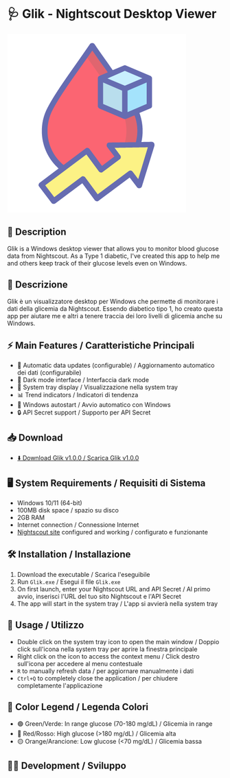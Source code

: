 # 🩺 Glik - Nightscout Desktop Viewer

![Glik Logo](src/assets/logo_glik.png)

## 📝 Description
Glik is a Windows desktop viewer that allows you to monitor blood glucose data from Nightscout. As a Type 1 diabetic, I've created this app to help me and others keep track of their glucose levels even on Windows.

## 📝 Descrizione
Glik è un visualizzatore desktop per Windows che permette di monitorare i dati della glicemia da Nightscout. Essendo diabetico tipo 1, ho creato questa app per aiutare me e altri a tenere traccia dei loro livelli di glicemia anche su Windows.

## ⚡ Main Features / Caratteristiche Principali
- 🔄 Automatic data updates (configurable) / Aggiornamento automatico dei dati (configurabile)
- 🎨 Dark mode interface / Interfaccia dark mode
- 🔔 System tray display / Visualizzazione nella system tray
- 📊 Trend indicators / Indicatori di tendenza
- 🚀 Windows autostart / Avvio automatico con Windows
- 🔒 API Secret support / Supporto per API Secret

## 📥 Download
- [⬇️ Download Glik v1.0.0 / Scarica Glik v1.0.0](https://github.com/tuousername/glik/releases/download/v1.0.0/Glik_Setup.exe)

## 🖥️ System Requirements / Requisiti di Sistema
- Windows 10/11 (64-bit)
- 100MB disk space / spazio su disco
- 2GB RAM
- Internet connection / Connessione Internet
- [Nightscout site](https://nightscout.github.io/) configured and working / configurato e funzionante

## 🛠️ Installation / Installazione
1. Download the executable / Scarica l'eseguibile
2. Run `Glik.exe` / Esegui il file `Glik.exe`
3. On first launch, enter your Nightscout URL and API Secret / Al primo avvio, inserisci l'URL del tuo sito Nightscout e l'API Secret
4. The app will start in the system tray / L'app si avvierà nella system tray

## 🎯 Usage / Utilizzo
- Double click on the system tray icon to open the main window / Doppio click sull'icona nella system tray per aprire la finestra principale
- Right click on the icon to access the context menu / Click destro sull'icona per accedere al menu contestuale
- `R` to manually refresh data / per aggiornare manualmente i dati
- `Ctrl+Q` to completely close the application / per chiudere completamente l'applicazione

## 🎨 Color Legend / Legenda Colori
- 🟢 Green/Verde: In range glucose (70-180 mg/dL) / Glicemia in range
- 🔴 Red/Rosso: High glucose (>180 mg/dL) / Glicemia alta
- 🟡 Orange/Arancione: Low glucose (<70 mg/dL) / Glicemia bassa

## 👨‍💻 Development / Sviluppo 